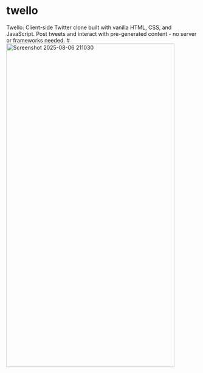 # twello
Twello: Client-side Twitter clone built with vanilla HTML, CSS, and JavaScript. Post tweets and interact with pre-generated content - no server or frameworks needed.
#<img width="442" height="852" alt="Screenshot 2025-08-06 211030" src="https://github.com/user-attachments/assets/12f37cdd-b916-47fe-886a-cc5f4154232a" />
